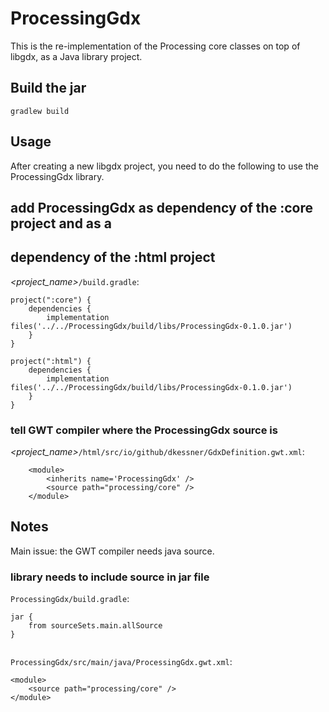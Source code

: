 # ProcessingGdx

This is the re-implementation of the Processing core classes on top of
libgdx, as a Java library project.

## Build the jar

```
gradlew build
```

## Usage

After creating a new libgdx project, you need to do the following to use the
ProcessingGdx library.

## add ProcessingGdx as dependency of the :core project and as a
## dependency of the :html project

_<project_name>_`/build.gradle`:

```
project(":core") {
    dependencies {
        implementation files('../../ProcessingGdx/build/libs/ProcessingGdx-0.1.0.jar')
    }
}

```

```
project(":html") {
    dependencies {
        implementation files('../../ProcessingGdx/build/libs/ProcessingGdx-0.1.0.jar')
    }
}
```

### tell GWT compiler where the ProcessingGdx source is
 
_<project_name>_`/html/src/io/github/dkessner/GdxDefinition.gwt.xml`:

```
    <module>
        <inherits name='ProcessingGdx' />
        <source path="processing/core" />
    </module>
```



## Notes 

Main issue: the GWT compiler needs java source.

### library needs to include source in jar file

`ProcessingGdx/build.gradle`:
```
jar {
    from sourceSets.main.allSource
}
 
```

`ProcessingGdx/src/main/java/ProcessingGdx.gwt.xml`:
```
<module>
    <source path="processing/core" />
</module>
```

